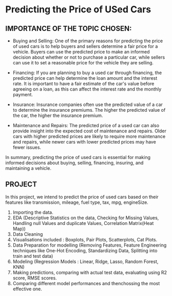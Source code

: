 # Predicting the Price of USed Cars

## IMPORTANCE OF THE TOPIC CHOSEN:

* Buying and Selling: One of the primary reasons for predicting the price of used cars is to help buyers and sellers determine a fair price for a vehicle. Buyers can use the predicted price to make an informed decision about whether or not to purchase a particular car, while sellers can use it to set a reasonable price for the vehicle they are selling.

* Financing: If you are planning to buy a used car through financing, the predicted price can help determine the loan amount and the interest rate. It is important to have a fair estimate of the car's value before agreeing on a loan, as this can affect the interest rate and the monthly payment.

* Insurance: Insurance companies often use the predicted value of a car to determine the insurance premiums. The higher the predicted value of the car, the higher the insurance premium.

* Maintenance and Repairs: The predicted price of a used car can also provide insight into the expected cost of maintenance and repairs. Older cars with higher predicted prices are likely to require more maintenance and repairs, while newer cars with lower predicted prices may have fewer issues.

In summary, predicting the price of used cars is essential for making informed decisions about buying, selling, financing, insuring, and maintaining a vehicle.

## PROJECT 

In this project, we intend to predict the price of used cars based on their features like transmission, mileage, fuel type, tax, mpg, engineSize.

1.  Importing the data.
2.  EDA (Descriptive Statistics on the data, Checking for Missing Values, Handling null Values and duplicate Values, Correlation Matrix(Heat Map))
3.  Data Cleaning
4.  Visualisations included : Boxplots, Pair Plots, Scatterplots, Cat Plots.
5.  Data Preparation for modelling (Removing Features, Feature Engineering techniques like One-Hot Encoding, Standardizing Data, Splitting into train and test data)
6.  Modeling (Regression Models : Linear, Ridge, Lasso, Random Forest, KNN)
7.  Making predictions, comparing with actual test data, evaluating using R2 score, RMSE scores.
8.  Comparing different model performances and thenchossing the most effective one.
  

